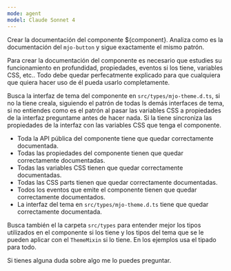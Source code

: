 ```yaml
---
mode: agent
model: Claude Sonnet 4
---
```


Crear la documentación del componente ${component}. Analiza como es la documentación del `mjo-button` y sigue exactamente el mismo patrón. 

Para crear la documentación del componente es necesario que estudies su funcionamiento en profundidad, propiedades, eventos si los tiene, variables CSS, etc.. Todo debe quedar perfecatmente explicado para que cualquiera que quiera hacer uso de él pueda usarlo completamente. 

Busca la interfaz de tema del componente en `src/types/mjo-theme.d.ts`, si no la tiene creala, siguiendo el patrón de todas ls demás interfaces de tema, si no entiendes como es el patrón al pasar las variables CSS a propiedades de la interfaz preguntame antes de hacer nada. Si la tiene sincroniza las propiedades de la interfaz con las variables CSS que tenga el componente.

- Toda la API pública del componente tiene que quedar correctamente documentada.
- Todas las propiedades del componente tienen que quedar correctamente documentadas.
- Todas las variables CSS tienen que quedar correctamente documentadas.
- Todas las CSS parts tienen que quedar correctamente documentadas.
- Todos los eventos que emite el componente tienen que quedar correctamente documentados.
- La interfaz del tema en `src/types/mjo-theme.d.ts` tiene que quedar correctamente documentada.

Busca también el la carpeta `src/types` para entender mejor los tipos utilizados en el componente si los tiene y los tipos del tema que se le pueden aplicar con el `ThemeMixin` si lo tiene. En los ejemplos usa el tipado para todo.

Si tienes alguna duda sobre algo me lo puedes preguntar.